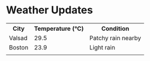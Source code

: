 # Weather Updates

<!-- WEATHER-UPDATE-START -->
<table><tr><th>City</th><th>Temperature (°C)</th><th>Condition</th></tr><tr><td>Valsad</td><td>29.5</td><td>Patchy rain nearby</td></tr><tr><td>Boston</td><td>23.9</td><td>Light rain</td></tr><tr><td></td><td></td><td></td></tr></table>
<!-- WEATHER-UPDATE-END -->
